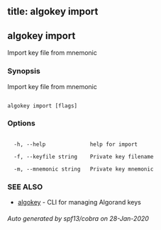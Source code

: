 title: algokey import
---
## algokey import



Import key file from mnemonic



### Synopsis



Import key file from mnemonic



```

algokey import [flags]

```



### Options



```

  -h, --help              help for import

  -f, --keyfile string    Private key filename

  -m, --mnemonic string   Private key mnemonic

```



### SEE ALSO



* [algokey](../../algokey/algokey/)	 - CLI for managing Algorand keys


###### Auto generated by spf13/cobra on 28-Jan-2020

